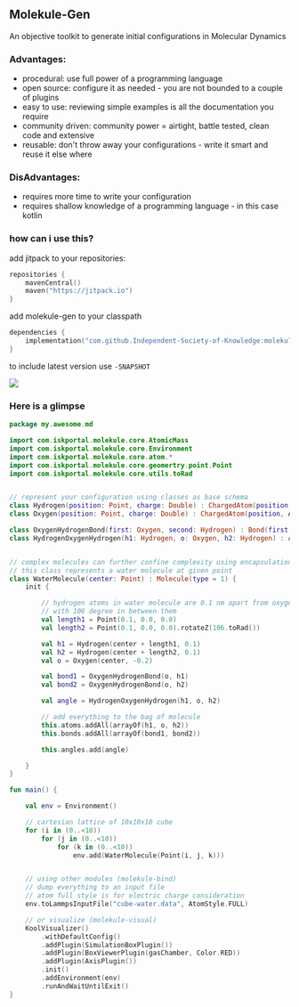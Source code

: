 ## Molekule-Gen
An objective toolkit to generate initial configurations in Molecular Dynamics  

### Advantages:
* procedural: use full power of a programming language
* open source: configure it as needed - you are not bounded to a couple of plugins
* easy to use: reviewing simple examples is all the documentation you require
* community driven: community power = airtight, battle tested, clean code and extensive
* reusable: don't throw away your configurations - write it smart and reuse it else where

### DisAdvantages:
* requires more time to write your configuration
* requires shallow knowledge of a programming language - in this case kotlin

### how can i use this?

add jitpack to your repositories:
```kotlin
repositories {
    mavenCentral()
    maven("https://jitpack.io")
}
```

add molekule-gen to your classpath

```kotlin
dependencies {
    implementation("com.github.Independent-Society-of-Knowledge:molekule:VERSION")
}
```
to include latest version use `-SNAPSHOT` 

[![](https://jitpack.io/v/Independent-Society-of-Knowledge/molekule.svg)](https://jitpack.io/#Independent-Society-of-Knowledge/molekule)

### Here is a glimpse 

```kotlin
package my.awesome.md

import com.iskportal.molekule.core.AtomicMass
import com.iskportal.molekule.core.Environment
import com.iskportal.molekule.core.atom.*
import com.iskportal.molekule.core.geomertry.point.Point
import com.iskportal.molekule.core.utils.toRad


// represent your configuration using classes as base schema
class Hydrogen(position: Point, charge: Double) : ChargedAtom(position, AtomicMass.H.mass, charge, 1)
class Oxygen(position: Point, charge: Double) : ChargedAtom(position, AtomicMass.O.mass, charge, 2)

class OxygenHydrogenBond(first: Oxygen, second: Hydrogen) : Bond(first, second, 1)
class HydrogenOxygenHydrogen(h1: Hydrogen, o: Oxygen, h2: Hydrogen) : Angle(h1, o, h2, 1)


// complex molecules can further confine complexity using encapsulation
// this class represents a water molecule at given point
class WaterMolecule(center: Point) : Molecule(type = 1) {
    init {

        // hydrogen atoms in water molecule are 0.1 nm apart from oxygen
        // with 106 degree in between them
        val length1 = Point(0.1, 0.0, 0.0)
        val length2 = Point(0.1, 0.0, 0.0).rotateZ(106.toRad())

        val h1 = Hydrogen(center + length1, 0.1)
        val h2 = Hydrogen(center + length2, 0.1)
        val o = Oxygen(center, -0.2)

        val bond1 = OxygenHydrogenBond(o, h1)
        val bond2 = OxygenHydrogenBond(o, h2)

        val angle = HydrogenOxygenHydrogen(h1, o, h2)

        // add everything to the bag of molecule
        this.atoms.addAll(arrayOf(h1, o, h2))
        this.bonds.addAll(arrayOf(bond1, bond2))

        this.angles.add(angle)

    }
}

fun main() {

    val env = Environment()

    // cartesian lattice of 10x10x10 cube
    for (i in (0..<10))
        for (j in (0..<10))
            for (k in (0..<10))
                env.add(WaterMolecule(Point(i, j, k)))


    // using other modules (molekule-bind)
    // dump everything to an input file
    // atom full style is for electric charge consideration
    env.toLammpsInputFile("cube-water.data", AtomStyle.FULL)

    // or visualize (molekule-visual)
    KoolVisualizer()
        .withDefaultConfig()
        .addPlugin(SimulationBoxPlugin())
        .addPlugin(BoxViewerPlugin(gasChamber, Color.RED))
        .addPlugin(AxisPlugin())
        .init()
        .addEnvironment(env)
        .runAndWaitUntilExit()
}
```